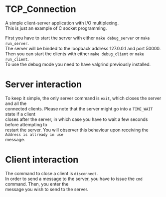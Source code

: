 # TCP_Connection
A simple client-server application with I/O multiplexing.  
This is just an example of C socket programming.  

First you have to start the server with either `make debug_server` or `make run_server`.  
The server will be binded to the loopback address 127.0.0.1 and port 50000.  
Then you can start the clients with either `make debug_client` or `make run_client`.  
To use the debug mode you need to have valgrind previously installed.  

# Server interaction
To keep it simple, the only server command is `exit`, which closes the server and all the  
connected clients. Please note that the server might go into a `TIME_WAIT` state if a client  
closes after the server, in which case you have to wait a few seconds before attempting to  
restart the server. You will observer this behaviour upon receiving the `Address is allready in use`  
message.  

# Client interaction
The command to close a client is `disconnect`.  
In order to send a message to the server, you have to issue the `cmd` command. Then, you enter the  
message you wish to send to the server.